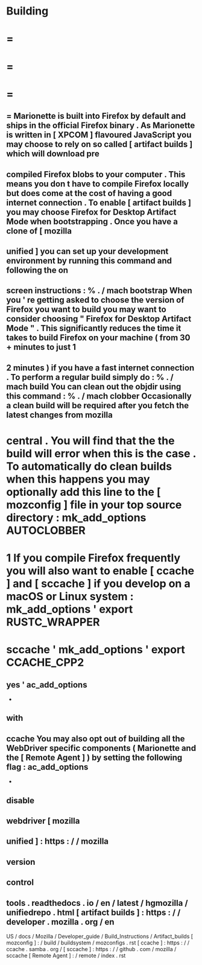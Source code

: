 Building
=
=
=
=
=
=
=
=
Marionette
is
built
into
Firefox
by
default
and
ships
in
the
official
Firefox
binary
.
As
Marionette
is
written
in
[
XPCOM
]
flavoured
JavaScript
you
may
choose
to
rely
on
so
called
[
artifact
builds
]
which
will
download
pre
-
compiled
Firefox
blobs
to
your
computer
.
This
means
you
don
t
have
to
compile
Firefox
locally
but
does
come
at
the
cost
of
having
a
good
internet
connection
.
To
enable
[
artifact
builds
]
you
may
choose
Firefox
for
Desktop
Artifact
Mode
when
bootstrapping
.
Once
you
have
a
clone
of
[
mozilla
-
unified
]
you
can
set
up
your
development
environment
by
running
this
command
and
following
the
on
-
screen
instructions
:
%
.
/
mach
bootstrap
When
you
'
re
getting
asked
to
choose
the
version
of
Firefox
you
want
to
build
you
may
want
to
consider
choosing
"
Firefox
for
Desktop
Artifact
Mode
"
.
This
significantly
reduces
the
time
it
takes
to
build
Firefox
on
your
machine
(
from
30
+
minutes
to
just
1
-
2
minutes
)
if
you
have
a
fast
internet
connection
.
To
perform
a
regular
build
simply
do
:
%
.
/
mach
build
You
can
clean
out
the
objdir
using
this
command
:
%
.
/
mach
clobber
Occasionally
a
clean
build
will
be
required
after
you
fetch
the
latest
changes
from
mozilla
-
central
.
You
will
find
that
the
the
build
will
error
when
this
is
the
case
.
To
automatically
do
clean
builds
when
this
happens
you
may
optionally
add
this
line
to
the
[
mozconfig
]
file
in
your
top
source
directory
:
mk_add_options
AUTOCLOBBER
=
1
If
you
compile
Firefox
frequently
you
will
also
want
to
enable
[
ccache
]
and
[
sccache
]
if
you
develop
on
a
macOS
or
Linux
system
:
mk_add_options
'
export
RUSTC_WRAPPER
=
sccache
'
mk_add_options
'
export
CCACHE_CPP2
=
yes
'
ac_add_options
-
-
with
-
ccache
You
may
also
opt
out
of
building
all
the
WebDriver
specific
components
(
Marionette
and
the
[
Remote
Agent
]
)
by
setting
the
following
flag
:
ac_add_options
-
-
disable
-
webdriver
[
mozilla
-
unified
]
:
https
:
/
/
mozilla
-
version
-
control
-
tools
.
readthedocs
.
io
/
en
/
latest
/
hgmozilla
/
unifiedrepo
.
html
[
artifact
builds
]
:
https
:
/
/
developer
.
mozilla
.
org
/
en
-
US
/
docs
/
Mozilla
/
Developer_guide
/
Build_Instructions
/
Artifact_builds
[
mozconfig
]
:
/
build
/
buildsystem
/
mozconfigs
.
rst
[
ccache
]
:
https
:
/
/
ccache
.
samba
.
org
/
[
sccache
]
:
https
:
/
/
github
.
com
/
mozilla
/
sccache
[
Remote
Agent
]
:
/
remote
/
index
.
rst
